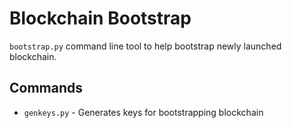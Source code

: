 # Blockchain Bootstrap

`bootstrap.py` command line tool to help bootstrap newly launched blockchain.

## Commands

* `genkeys.py` - Generates keys for bootstrapping blockchain
